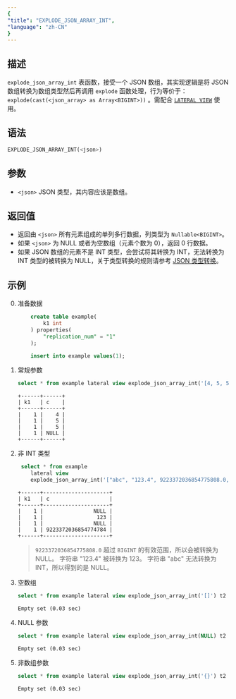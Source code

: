 ```yaml
---
{
"title": "EXPLODE_JSON_ARRAY_INT",
"language": "zh-CN"
}
---
```


## 描述
`explode_json_array_int` 表函数，接受一个 JSON 数组，其实现逻辑是将 JSON 数组转换为数组类型然后再调用 `explode` 函数处理，行为等价于：`explode(cast(<json_array> as Array<BIGINT>))`
。需配合 [`LATERAL VIEW`](../../../query-data/lateral-view.md) 使用。

## 语法
```sql
EXPLODE_JSON_ARRAY_INT(<json>)
```

## 参数
- `<json>` JSON 类型，其内容应该是数组。

## 返回值
- 返回由 `<json>` 所有元素组成的单列多行数据，列类型为 `Nullable<BIGINT>`。
- 如果 `<json>` 为 NULL 或者为空数组（元素个数为 0），返回 0 行数据。
- 如果 JSON 数组的元素不是 INT 类型，会尝试将其转换为 INT，无法转换为 INT 类型的被转换为 NULL，关于类型转换的规则请参考 [JSON 类型转换](../../basic-element/sql-data-types/conversion/json-conversion.md)。

## 示例
0. 准备数据
    ```sql
        create table example(
            k1 int
        ) properties(
            "replication_num" = "1"
        );

        insert into example values(1);
    ```
1. 常规参数
    ```sql
    select * from example lateral view explode_json_array_int('[4, 5, 5.23, null]') t2 as c;
    ```
    ```text
    +------+------+
    | k1   | c    |
    +------+------+
    |    1 |    4 |
    |    1 |    5 |
    |    1 |    5 |
    |    1 | NULL |
    +------+------+
    ```
2. 非 INT 类型
    ```sql
     select * from example 
        lateral view 
        explode_json_array_int('["abc", "123.4", 9223372036854775808.0, 9223372036854775295.999999]') t2 as c;
    ```
    ```text
    +------+---------------------+
    | k1   | c                   |
    +------+---------------------+
    |    1 |                NULL |
    |    1 |                 123 |
    |    1 |                NULL |
    |    1 | 9223372036854774784 |
    +------+---------------------+
    ```
    > `9223372036854775808.0` 超过 `BIGINT` 的有效范围，所以会被转换为 NULL。
    > 字符串 "123.4" 被转换为 123。
    > 字符串 "abc" 无法转换为 INT，所以得到的是 NULL。
3. 空数组
    ```sql
    select * from example lateral view explode_json_array_int('[]') t2 as c;
    ```
    ```text
    Empty set (0.03 sec)
    ```
4. NULL 参数
    ```sql
    select * from example lateral view explode_json_array_int(NULL) t2 as c;
    ```
    ```text
    Empty set (0.03 sec)
    ```
5. 非数组参数
    ```sql
    select * from example lateral view explode_json_array_int('{}') t2 as c;
    ```
    ```text
    Empty set (0.03 sec)
    ```